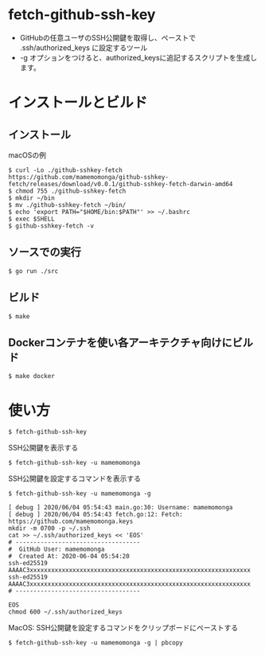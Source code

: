 # fetch-github-ssh-key

* GitHubの任意ユーザのSSH公開鍵を取得し、ペーストで .ssh/authorized_keys に設定するツール
* -g オプションをつけると、authorized_keysに追記するスクリプトを生成します。

# インストールとビルド

## インストール

macOSの例

	$ curl -Lo ./github-sshkey-fetch https://github.com/mamemomonga/github-sshkey-fetch/releases/download/v0.0.1/github-sshkey-fetch-darwin-amd64
	$ chmod 755 ./github-sshkey-fetch
	$ mkdir ~/bin
	$ mv ./github-sshkey-fetch ~/bin/
	$ echo 'export PATH="$HOME/bin:$PATH"' >> ~/.bashrc
	$ exec $SHELL
	$ github-sshkey-fetch -v

## ソースでの実行

	$ go run ./src

## ビルド

	$ make

## Dockerコンテナを使い各アーキテクチャ向けにビルド

	$ make docker

# 使い方

	$ fetch-github-ssh-key

SSH公開鍵を表示する

	$ fetch-github-ssh-key -u mamemomonga

SSH公開鍵を設定するコマンドを表示する

	$ fetch-github-ssh-key -u mamemomonga -g

	[ debug ] 2020/06/04 05:54:43 main.go:30: Username: mamemomonga
	[ debug ] 2020/06/04 05:54:43 fetch.go:12: Fetch: https://github.com/mamemomonga.keys
	mkdir -m 0700 -p ~/.ssh
	cat >> ~/.ssh/authorized_keys << 'EOS'
	# -----------------------------------
	#  GitHub User: mamemomonga
	#  Created At: 2020-06-04 05:54:20
	ssh-ed25519 AAAAC3xxxxxxxxxxxxxxxxxxxxxxxxxxxxxxxxxxxxxxxxxxxxxxxxxxxxxxxxxxxxxx
	ssh-ed25519 AAAAC3xxxxxxxxxxxxxxxxxxxxxxxxxxxxxxxxxxxxxxxxxxxxxxxxxxxxxxxxxxxxxx
	# -----------------------------------
	
	EOS
	chmod 600 ~/.ssh/authorized_keys

MacOS: SSH公開鍵を設定するコマンドをクリップボードにペーストする

	$ fetch-github-ssh-key -u mamemomonga -g | pbcopy



